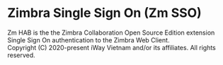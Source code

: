 Zimbra Single Sign On (Zm SSO)
=========================================
Zm HAB is the the  Zimbra Collaboration Open Source Edition extension Single Sign On authentication to the Zimbra Web Client.  
Copyright (C) 2020-present iWay Vietnam and/or its affiliates. All rights reserved.
